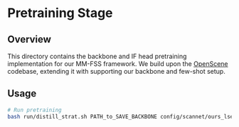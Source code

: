 # Pretraining Stage

## Overview
This directory contains the backbone and IF head pretraining implementation for our MM-FSS framework. We build upon the [OpenScene](https://github.com/pengsongyou/openscene) codebase, extending it with supporting our backbone and few-shot setup.


## Usage
```bash
# Run pretraining
bash run/distill_strat.sh PATH_to_SAVE_BACKBONE config/scannet/ours_lseg_strat.yaml
```